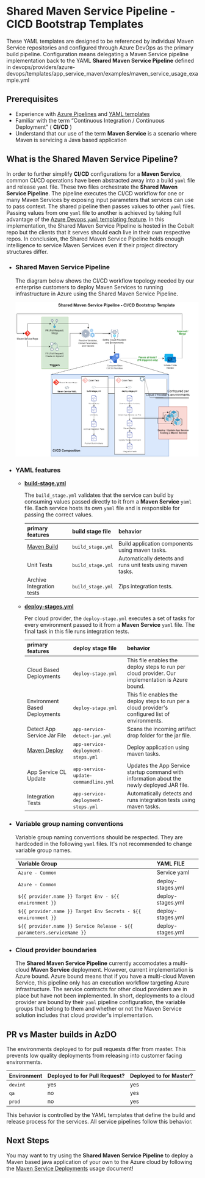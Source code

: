 # Shared Maven Service Pipeline - CICD Bootstrap Templates

These YAML templates are designed to be referenced by individual Maven Service repositories and configured through Azure DevOps as the primary build pipeline. Configuration means delegating a Maven Service pipeline implementation back to the YAML **Shared Maven Service Pipeline** defined in devops/providers/azure-devops/templates/app_service_maven/examples/maven_service_usage_example.yml

## Prerequisites

- Experience with [Azure Pipelines](https://docs.microsoft.com/en-us/azure/devops/pipelines/get-started/key-pipelines-concepts?view=azure-devops) and [YAML templates](https://docs.microsoft.com/en-us/azure/devops/pipelines/yaml-schema?view=azure-devops&tabs=schema%2Cparameter-schema)
- Familiar with the term “Continuous Integration / Continuous Deployment” ( **CI/CD** )
- Understand that our use of the term **Maven Service** is a scenario where Maven is servicing a Java based application

## What is the Shared Maven Service Pipeline?

In order to further simplify **CI/CD** configurations for a **Maven Service**, common CI/CD operations have been abstracted away into a build `yaml` file and release `yaml` file. These two files orchestrate the **Shared Maven Service Pipeline**. The pipeline executes the CI/CD workflow for one or many Maven Services by exposing input parameters that services can use to pass context. The shared pipeline then passes values to other `yaml` files. Passing values from one `yaml` file to another is achieved by taking full advantage of the [Azure Devops `yaml` templating feature](https://docs.microsoft.com/en-us/azure/devops/pipelines/yaml-schema?view=azure-devops&tabs=schema%2Cparameter-schema). In this implementation, the Shared Maven Service Pipeline is hosted in the Cobalt repo but the clients that it serves should each live in their own respective repos. In conclusion, the Shared Maven Service Pipeline holds enough intelligence to service Maven Services even if their project directory structures differ.

- ### Shared Maven Service Pipeline

    The diagram below shows the CI/CD workflow topology needed by our enterprise customers to deploy Maven Services to running infrastructure in Azure using the Shared Maven Service Pipeline.

    ![Shared Maven Service CI/CD WORKFLOW](./.images/CICD_Shared_Maven_Service_Pipeline_v1.png)

- ### YAML features

    - **[build-stage.yml](./build-stage.yml)**

        The `build_stage.yml` validates that the service can build by consuming values passed directly to it from a **Maven Service** `yaml` file. Each service hosts its own `yaml` file and is responsible for passing the correct values.

        | primary features | build stage file | behavior |
        | ---  | ---   | ---  |
        | [Maven Build](https://docs.microsoft.com/en-us/azure/devops/pipelines/tasks/build/maven?view=azure-devops) | `build_stage.yml` | Build application components using maven tasks. |
        | Unit Tests | `build_stage.yml` | Automatically detects and runs unit tests using maven tasks. |
        | Archive Integration tests | `build_stage.yml` | Zips integration tests. |

    - **[deploy-stages.yml](./deploy-stages.yml)**

        Per cloud provider, the `deploy-stage.yml` executes a set of tasks for every environment passed to it from a **Maven Service** `yaml` file. The final task in this file runs integration tests.

        | primary features | deploy stage file | behavior |
        | ---  | ---   | ---  |
        | Cloud Based Deployments | `deploy-stage.yml` | This file enables the deploy steps to run per cloud provider. Our implementation is Azure bound. |
        | Environment Based Deployments  | `deploy-stage.yml` | This file enables the deploy steps to run per a cloud provider's configured list of environments. |
        | Detect App Service Jar File | `app-service-detect-jar.yml` | Scans the incoming artifact drop folder for the jar file. |
        | [Maven Deploy](https://docs.microsoft.com/en-us/azure/devops/pipelines/tasks/build/maven?view=azure-devops) | `app-service-deployment-steps.yml` | Deploy application using maven tasks. |
        | App Service CL Update | `app-service-update-commandline.yml` | Updates the App Service startup command with information about the newly deployed JAR file. |
        | Integration Tests | `app-service-deployment-steps.yml` | Automatically detects and runs integration tests using maven tasks. |

- ### Variable group naming conventions

    Variable group naming conventions should be respected. They are hardcoded in the following `yaml` files. It's not recommended to change variable group names.

    | Variable Group | YAML FILE |
    | ---      | ---         |
    |  `Azure - Common` | Service yaml |
    |  `Azure - Common` | deploy-stages.yml |
    |  `${{ provider.name }} Target Env - ${{ environment }}` | deploy-stages.yml |
    |  `${{ provider.name }} Target Env Secrets - ${{ environment }}` | deploy-stages.yml |
    |  `${{ provider.name }} Service Release - ${{ parameters.serviceName }}` | deploy-stages.yml |

- ### Cloud provider boundaries

    The **Shared Maven Service Pipeline** currently accomodates a multi-cloud **Maven Service** deployment. However, current implementation is Azure bound. Azure bound means that if you have a multi-cloud Maven Service, this pipeline only has an execution workflow targeting Azure infrastructure. The service contracts for other cloud providers are in place but have not been implemented.  In short, deployments to a cloud provider are bound by their `yaml` pipeline configuration, the variable groups that belong to them and whether or not the Maven Service solution includes that cloud provider's implementation.

## PR vs Master builds in AzDO

The environments deployed to for pull requests differ from master. This prevents low quality deployments from releasing into customer facing environments.

| Environment | Deployed to for Pull Request? | Deployed to for Master? |
| --- | --- | --- |
| `devint` | yes | yes |
| `qa` | no | yes |
| `prod` | no | yes |

This behavior is controlled by the YAML templates that define the build and release process for the services. All service pipelines follow this behavior.

## Next Steps

You may want to try using the **Shared Maven Service Pipeline** to deploy a Maven based java application of your own to the Azure cloud by following the [Maven Service Deployments](./examples/service_usage.md) usage document!
